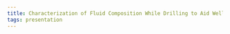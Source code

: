 ```yaml
---
title: Characterization of Fluid Composition While Drilling to Aid Well Placement
tags: presentation 
---
```

